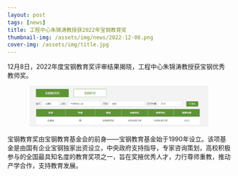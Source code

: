 ```yaml
---
layout: post
tags: [news]
title: 工程中心朱锦涛教授获2022年宝钢教育奖
thumbnail-img: /assets/img/news/2022-12-08.png
cover-img: /assets/img/title.jpg
---
```


12月8日，2022年度宝钢教育奖评审结果揭晓，工程中心朱锦涛教授获宝钢优秀教师奖。

<div style="text-align: center;">
     <img style="width: 80%;" src="/assets/img/news/2022-12-08.png">
</div>

宝钢教育奖由宝钢教育基金会的前身——宝钢教育基金始于1990年设立。该项基金是由国有企业宝钢独家出资设立，中央政府支持指导，专家咨询策划，高校积极参与的全国最具知名度的教育奖项之一，旨在奖掖优秀人才，力行尊师重教，推动产学合作，支持教育发展。

